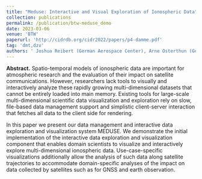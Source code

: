 ```yaml
---
title: "Meduse: Interactive and Visual Exploration of Ionospheric Data"
collection: publications
permalink: /publication/btw-meduse_demo
date: 2023-03-06
venue: 'BTW'
paperurl: 'http://cidrdb.org/cidr2022/papers/p4-damme.pdf'
tag: 'dmt,dzv'
authors: ' Joshua Reibert (German Aerospace Center), Arne Osterthun (German Aerospace Center), Marcus Paradies (German Aerospace Center)'
---
```


**Abstract.** Spatio-temporal models of ionospheric data are important for atmospheric research and the evaluation of their impact on satellite communications.
  However, researchers lack tools to visually and interactively analyze these rapidly growing multi-dimensional datasets that cannot be entirely loaded into main memory.
  Existing tools for large-scale multi-dimensional scientific data visualization and exploration rely on slow, file-based data management support and simplistic client-server interaction that fetches all data to the client side for rendering.
  
  In this paper we present our data management and interactive data exploration and visualization system MEDUSE. We demonstrate the initial implementation of the interactive data exploration and visualization component that enables domain scientists to visualize and interactively explore multi-dimensional ionospheric data.
  Use-case-specific visualizations additionally allow the analysis of such data along satellite trajectories to accommodate domain-specific analyses of the impact on data collected by satellites such as for GNSS and earth observation.
